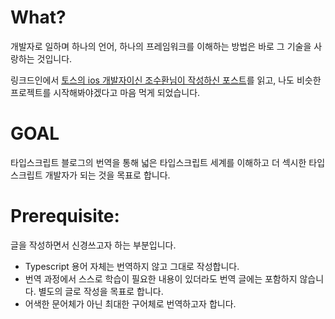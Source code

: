 # What?
개발자로 일하며 하나의 언어, 하나의 프레임워크를 이해하는 방법은 바로 그 기술을 사랑하는 것입니다.

링크드인에서 [토스의 ios 개발자이신 조수환님이 작성하신 포스트](https://www.linkedin.com/posts/soohwan-cho-60468a19b_wwdc-%EC%A0%95%EB%A6%AC%EB%85%B8%ED%8A%B8-notion-activity-7207724207458123776-yeX3?utm_source=share&utm_medium=member_desktop)를 읽고, 나도 비슷한 프로젝트를 시작해봐야겠다고 마음 먹게 되었습니다.

# GOAL
타입스크립트 블로그의 번역을 통해 넓은 타입스크립트 세계를 이해하고 더 섹시한 타입스크립트 개발자가 되는 것을 목표로 합니다.

# Prerequisite:
글을 작성하면서 신경쓰고자 하는 부분입니다.
- Typescript 용어 자체는 번역하지 않고 그대로 작성합니다.
- 번역 과정에서 스스로 학습이 필요한 내용이 있더라도 번역 글에는 포함하지 않습니다. 별도의 글로 작성을 목표로 합니다.
- 어색한 문어체가 아닌 최대한 구어체로 번역하고자 합니다.